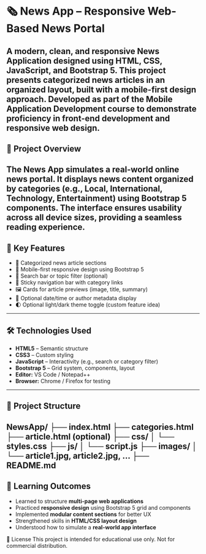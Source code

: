 # 🗞️ News App – Responsive Web-Based News Portal
A modern, clean, and responsive **News Application** designed using **HTML**, **CSS**, **JavaScript**, and **Bootstrap 5**. This project presents categorized news articles in an organized layout, built with a **mobile-first** design approach. Developed as part of the **Mobile Application Development** course to demonstrate proficiency in front-end development and responsive web design.
---
## 📌 Project Overview
The **News App** simulates a real-world online news portal. It displays news content organized by categories (e.g., Local, International, Technology, Entertainment) using Bootstrap 5 components. The interface ensures usability across all device sizes, providing a seamless reading experience.
---
## 🚀 Key Features
- 📰 Categorized news article sections
- 📱 Mobile-first responsive design using Bootstrap 5
- 🔎 Search bar or topic filter (optional)
- 🧭 Sticky navigation bar with category links
- 🖼️ Cards for article previews (image, title, summary)
- 📅 Optional date/time or author metadata display
- 🌓 Optional light/dark theme toggle (custom feature idea)
---
## 🛠️ Technologies Used
- **HTML5** – Semantic structure
- **CSS3** – Custom styling
- **JavaScript** – Interactivity (e.g., search or category filter)
- **Bootstrap 5** – Grid system, components, layout
- **Editor:** VS Code / Notepad++
- **Browser:** Chrome / Firefox for testing
---
## 📁 Project Structure
NewsApp/
├── index.html
├── categories.html
├── article.html (optional)
├── css/
│ └── styles.css
├── js/
│ └── script.js
├── images/
│ └── article1.jpg, article2.jpg, ...
├── README.md
---
## 🧠 Learning Outcomes
- Learned to structure **multi-page web applications**
- Practiced **responsive design** using Bootstrap 5 grid and components
- Implemented **modular content sections** for better UX
- Strengthened skills in **HTML/CSS layout design**
- Understood how to simulate a **real-world app interface**

📜 License
This project is intended for educational use only. Not for commercial distribution.
